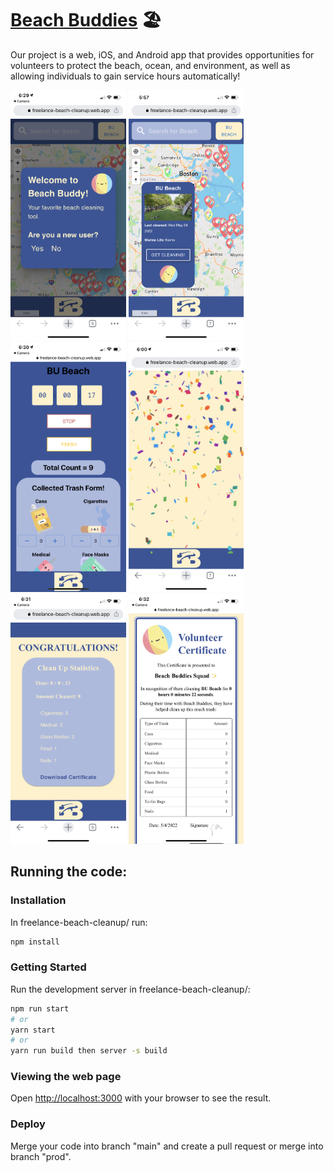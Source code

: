 # [Beach Buddies](https://freelance-beach-cleanup.web.app/) 🏖️

Our project is a web, iOS, and Android app that provides opportunities for volunteers to protect the beach, ocean, and environment, as well as allowing individuals to gain service hours automatically!

<p float="left">
<img src="./public/productDocumentation/1.PNG" alt="drawing" height="400" padding-right="10px"/>
<img src="./public/productDocumentation/7.PNG" alt="drawing" height="400" paddingRight="10px"/>
<img src="./public/productDocumentation/9.PNG" alt="drawing" height="400" paddingRight="10px"/>
<img src="./public/productDocumentation/12.PNG" alt="drawing" height="400" paddingRight="10px"/>
<img src="./public/productDocumentation/13.PNG" alt="drawing" height="400" paddingRight="10px"/>
<img src="./public/productDocumentation/16.PNG" alt="drawing" height="400" paddingRight="10px"/>
</p>

## Running the code:

### Installation
In freelance-beach-cleanup/ run:
```bash
npm install
```

### Getting Started

Run the development server in freelance-beach-cleanup/:

```bash
npm run start
# or
yarn start
# or 
yarn run build then server -s build
```

### Viewing the web page

Open [http://localhost:3000](http://localhost:3000) with your browser to see the result.

### Deploy

Merge your code into branch "main" and create a pull request or merge into branch "prod".

